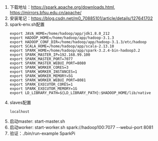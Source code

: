 1. 下载地址：https://spark.apache.org/downloads.html, https://mirrors.bfsu.edu.cn/apache/
2. 安装笔记：https://blog.csdn.net/m0_70885101/article/details/127641702
3. spark-env.sh配置
    ```text
    export JAVA_HOME=/home/hadoop/app/jdk1.8.0_212
    export HADOOP_HOME=/home/hadoop/app/hadoop-3.1.3
    export HADOOP_CONF_DIR=/home/hadoop/app/hadoop-3.1.3/etc/hadoop
    export SCALA_HOME=/home/hadoop/app/scala-2.13.10
    export SPARK_HOME=/home/hadoop/app/spark-3.2.4-bin-hadoop3.2
    export SPARK_MASTER_IP=192.168.99.100
    export SPARK_MASTER_PORT=7077
    export SPARK_MASTER_WEBUI_PORT=8080
    export SPARK_WORKER_CORES=3
    export SPARK_WORKER_INSTANCES=1
    export SPARK_WORKER_MEMORY=5G
    export SPARK_WORKER_WEBUI_PORT=8081
    export SPARK_EXECUTOR_CORES=1
    export SPARK_EXECUTOR_MEMORY=1G
    export LD_LIBRARY_PATH=${LD_LIBRARY_PATH}:$HADOOP_HOME/lib/native
    ```
4. slaves配置
    ```text
    localhost
    ```
5. 启动master: start-master.sh
6. 启动worker: start-worker.sh spark://hadoop100:7077 --webui-port 8081 
7. 验证：./bin/run-example SparkPi